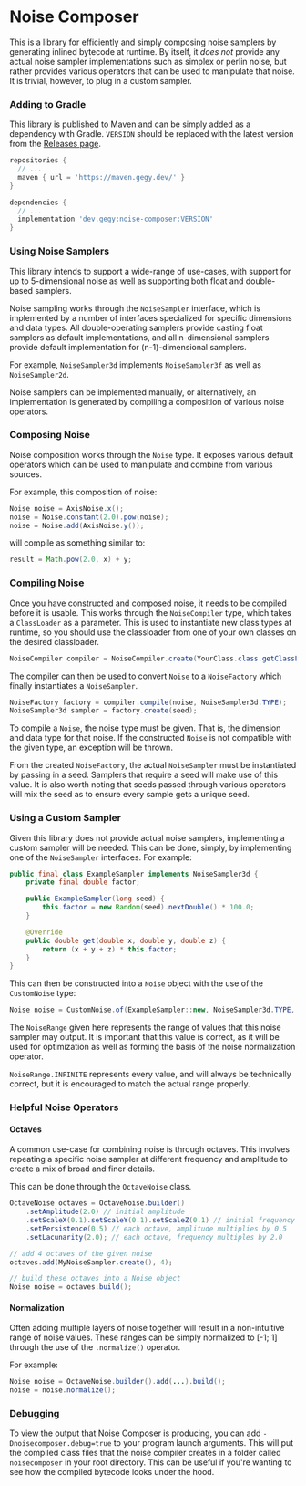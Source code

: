 # Noise Composer
This is a library for efficiently and simply composing noise samplers by generating inlined bytecode at runtime.
By itself, it *does not* provide any actual noise sampler implementations such as simplex or perlin noise,
but rather provides various operators that can be used to manipulate that noise. It is trivial, however, to plug in a custom sampler.

### Adding to Gradle
This library is published to Maven and can be simply added as a dependency with Gradle.
`VERSION` should be replaced with the latest version from the [Releases page](https://github.com/Gegy/noise-composer/releases).

```gradle
repositories {
  // ...
  maven { url = 'https://maven.gegy.dev/' }
}

dependencies {
  // ...
  implementation 'dev.gegy:noise-composer:VERSION'
}
```

### Using Noise Samplers
This library intends to support a wide-range of use-cases, with support for up to 5-dimensional noise as well as supporting both float and double-based samplers.

Noise sampling works through the `NoiseSampler` interface, which is implemented by a number of interfaces specialized for specific dimensions and data types.
All double-operating samplers provide casting float samplers as default implementations, and all n-dimensional samplers provide default implementation for (n-1)-dimensional samplers.

For example, `NoiseSampler3d` implements `NoiseSampler3f` as well as `NoiseSampler2d`.

Noise samplers can be implemented manually, or alternatively, an implementation is generated by compiling a composition of various noise operators.

### Composing Noise
Noise composition works through the `Noise` type. It exposes various default operators which can be used to manipulate and combine from various sources. 

For example, this composition of noise:
```java
Noise noise = AxisNoise.x();
noise = Noise.constant(2.0).pow(noise);
noise = Noise.add(AxisNoise.y());
```
will compile as something similar to:
```java
result = Math.pow(2.0, x) + y;   
```

### Compiling Noise
Once you have constructed and composed noise, it needs to be compiled before it is usable.
This works through the `NoiseCompiler` type, which takes a `ClassLoader` as a parameter.
This is used to instantiate new class types at runtime, so you should use the classloader from one of your own classes on the desired classloader.

```java
NoiseCompiler compiler = NoiseCompiler.create(YourClass.class.getClassLoader());
```

The compiler can then be used to convert `Noise` to a `NoiseFactory` which finally instantiates a `NoiseSampler`. 

```java
NoiseFactory factory = compiler.compile(noise, NoiseSampler3d.TYPE);
NoiseSampler3d sampler = factory.create(seed);
```

To compile a `Noise`, the noise type must be given. That is, the dimension and data type for that noise. 
If the constructed `Noise` is not compatible with the given type, an exception will be thrown.

From the created `NoiseFactory`, the actual `NoiseSampler` must be instantiated by passing in a seed.
Samplers that require a seed will make use of this value. It is also worth noting that seeds passed through various operators will mix the seed as to ensure every sample gets a unique seed.

### Using a Custom Sampler
Given this library does not provide actual noise samplers, implementing a custom sampler will be needed. 
This can be done, simply, by implementing one of the `NoiseSampler` interfaces. For example:

```java
public final class ExampleSampler implements NoiseSampler3d {
    private final double factor;

    public ExampleSampler(long seed) {
        this.factor = new Random(seed).nextDouble() * 100.0;
    }

    @Override
    public double get(double x, double y, double z) {
        return (x + y + z) * this.factor;
    }
}
```

This can then be constructed into a `Noise` object with the use of the `CustomNoise` type:
```java
Noise noise = CustomNoise.of(ExampleSampler::new, NoiseSampler3d.TYPE, NoiseRange.INFINITE);
```

The `NoiseRange` given here represents the range of values that this noise sampler may output. 
It is important that this value is correct, as it will be used for optimization as well as forming the basis of the noise normalization operator.

`NoiseRange.INFINITE` represents every value, and will always be technically correct, but it is encouraged to match the actual range properly.

### Helpful Noise Operators
#### Octaves
A common use-case for combining noise is through octaves.
This involves repeating a specific noise sampler at different frequency and amplitude to create a mix of broad and finer details.

This can be done through the `OctaveNoise` class.

```java
OctaveNoise octaves = OctaveNoise.builder()
    .setAmplitude(2.0) // initial amplitude
    .setScaleX(0.1).setScaleY(0.1).setScaleZ(0.1) // initial frequency
    .setPersistence(0.5) // each octave, amplitude multiplies by 0.5
    .setLacunarity(2.0); // each octave, frequency multiples by 2.0

// add 4 octaves of the given noise
octaves.add(MyNoiseSampler.create(), 4);

// build these octaves into a Noise object
Noise noise = octaves.build();
```

#### Normalization
Often adding multiple layers of noise together will result in a non-intuitive range of noise values. 
These ranges can be simply normalized to [-1; 1] through the use of the `.normalize()` operator.

For example:
```java
Noise noise = OctaveNoise.builder().add(...).build();
noise = noise.normalize();
```

### Debugging
To view the output that Noise Composer is producing, you can add `-Dnoisecomposer.debug=true` to your program launch arguments.
This will put the compiled class files that the noise compiler creates in a folder called `noisecomposer` in your root directory.
This can be useful if you're wanting to see how the compiled bytecode looks under the hood.